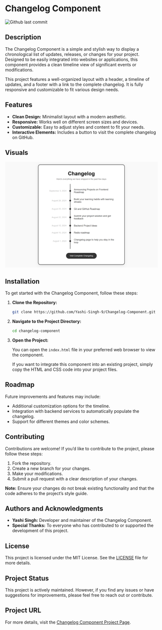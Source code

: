 # Changelog Component
![Github last commit](https://img.shields.io/github/last-commit/Yashi-Singh-9/Changelog-Component)

## Description

The Changelog Component is a simple and stylish way to display a chronological list of updates, releases, or changes for your project. Designed to be easily integrated into websites or applications, this component provides a clean timeline view of significant events or modifications.

This project features a well-organized layout with a header, a timeline of updates, and a footer with a link to the complete changelog. It is fully responsive and customizable to fit various design needs.

## Features

- **Clean Design:** Minimalist layout with a modern aesthetic.
- **Responsive:** Works well on different screen sizes and devices.
- **Customizable:** Easy to adjust styles and content to fit your needs.
- **Interactive Elements:** Includes a button to visit the complete changelog on GitHub.

## Visuals

![Changelog Component Screenshot](Screenshot.png)

## Installation

To get started with the Changelog Component, follow these steps:

1. **Clone the Repository:**

   ```bash
   git clone https://github.com/Yashi-Singh-9/Changelog-Component.git
   ```

2. **Navigate to the Project Directory:**

   ```bash
   cd changelog-component
   ```

3. **Open the Project:**

   You can open the `index.html` file in your preferred web browser to view the component.

   If you want to integrate this component into an existing project, simply copy the HTML and CSS code into your project files.

## Roadmap

Future improvements and features may include:
- Additional customization options for the timeline.
- Integration with backend services to automatically populate the changelog.
- Support for different themes and color schemes.

## Contributing

Contributions are welcome! If you’d like to contribute to the project, please follow these steps:
1. Fork the repository.
2. Create a new branch for your changes.
3. Make your modifications.
4. Submit a pull request with a clear description of your changes.

**Note:** Ensure your changes do not break existing functionality and that the code adheres to the project’s style guide.

## Authors and Acknowledgments

- **Yashi Singh:** Developer and maintainer of the Changelog Component.
- **Special Thanks:** To everyone who has contributed to or supported the development of this project.

## License

This project is licensed under the MIT License. See the [LICENSE](LICENSE) file for more details.

## Project Status

This project is actively maintained. However, if you find any issues or have suggestions for improvements, please feel free to reach out or contribute.

## Project URL

For more details, visit the [Changelog Component Project Page](https://roadmap.sh/projects/changelog-component).
